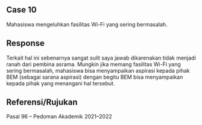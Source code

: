 ## Case 10
Mahasiswa mengeluhkan fasilitas Wi-Fi yang sering bermasalah.

## Response
Terkait hal ini sebenarnya sangat sulit saya jawab dikarenakan tidak menjadi ranah dari pembina asrama. Mungkin jika memang fasilitas Wi-Fi yang sering bermasalah, mahasiswa bisa menyampaikan aspirasi kepada pihak BEM (sebagai sarana aspirasi) dengan begitu BEM bisa menyampaikan kepada pihak yang menangani hal tersebut.

## Referensi/Rujukan
Pasal 96 – Pedoman Akademik 2021–2022
